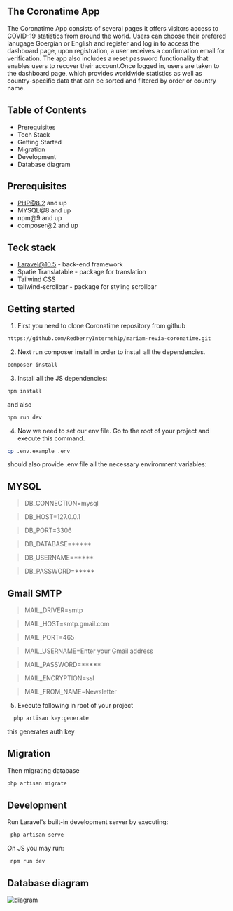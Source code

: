 ## The Coronatime App

The Coronatime App consists of several pages it offers visitors access to COVID-19 statistics from around the world. Users can choose their prefered lanugage Goergian or English and register and log in to access the dashboard page, upon registration, a user receives a confirmation email for verification. The app also includes a reset password functionality that enables users to recover their account.Once logged in, users are taken to the dashboard page, which provides worldwide statistics as well as country-specific data that can be sorted and filtered by order or country name. 

## Table of Contents
- Prerequisites
- Tech Stack
- Getting Started
- Migration
- Development
- Database diagram 

## Prerequisites
- PHP@8.2 and up
- MYSQL@8 and up
- npm@9 and up
- composer@2 and up

## Teck stack
- Laravel@10.5 - back-end framework
- Spatie Translatable - package for translation
- Tailwind CSS
- tailwind-scrollbar - package for styling scrollbar

## Getting started
1. First you need to clone Coronatime repository from github
```bash
https://github.com/RedberryInternship/mariam-revia-coronatime.git
```
2. Next run composer install in order to install all the dependencies.
```bash
composer install
```
3. Install all the JS dependencies:
```bash
npm install
```
and also 
```bash
npm run dev
```
4. Now we need to set our env file. Go to the root of your project and execute this command.
```bash
cp .env.example .env
```

should also provide .env file all the necessary environment variables:
 
 ## MYSQL

 >DB_CONNECTION=mysql

 >DB_HOST=127.0.0.1

 >DB_PORT=3306

 >DB_DATABASE=*****

 >DB_USERNAME=*****

 >DB_PASSWORD=*****

 ## Gmail SMTP 
 >MAIL_DRIVER=smtp

 >MAIL_HOST=smtp.gmail.com

 >MAIL_PORT=465

 >MAIL_USERNAME=Enter your Gmail address

 >MAIL_PASSWORD=*****

 >MAIL_ENCRYPTION=ssl

 >MAIL_FROM_NAME=Newsletter

5. Execute following in root of your project
```bash
  php artisan key:generate
```
this generates auth key

## Migration
Then migrating database
```bash
php artisan migrate
```
## Development
Run Laravel's built-in development server by executing:
```bash
 php artisan serve
 ```
On JS you may run:
```bash
 npm run dev
  ```

 ## Database diagram 
 ![diagram](https://i.ibb.co/QnP9Sxv/draw-SQL-covidstatistics-export-2023-05-01.png)
